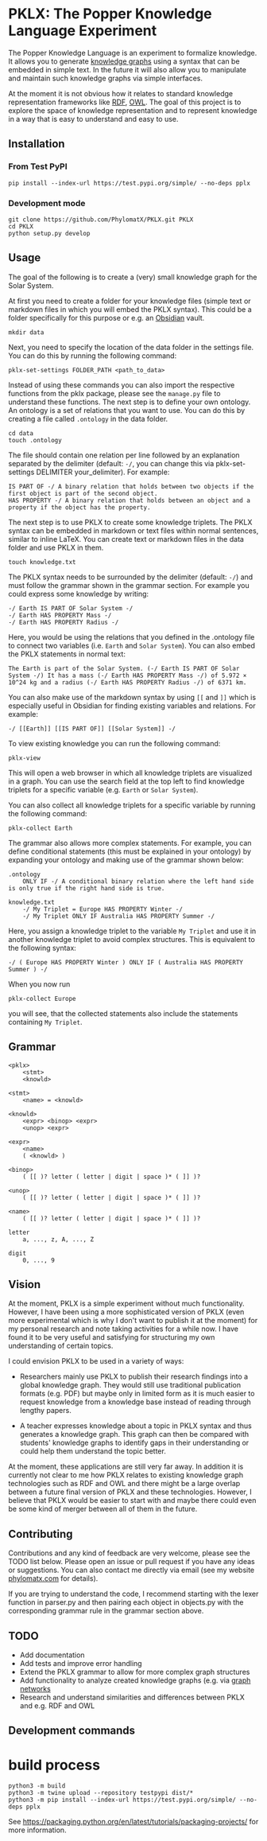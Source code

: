 # PKLX: The Popper Knowledge Language Experiment

The Popper Knowledge Language is an experiment to formalize knowledge. It allows you to generate [knowledge graphs](https://en.wikipedia.org/wiki/Knowledge_graph) using a syntax that can be embedded in simple text. In the future it will also allow you to manipulate and maintain such knowledge graphs via simple interfaces.

At the moment it is not obvious how it relates to standard knowledge representation frameworks like [RDF](https://en.wikipedia.org/wiki/Resource_Description_Framework), [OWL](https://en.wikipedia.org/wiki/Web_Ontology_Language). The goal of this project is to explore the space of knowledge representation and to represent knowledge in a way that is easy to understand and easy to use.

## Installation

### From Test PyPI

    pip install --index-url https://test.pypi.org/simple/ --no-deps pplx

### Development mode

    git clone https://github.com/PhylomatX/PKLX.git PKLX
    cd PKLX
    python setup.py develop

## Usage

The goal of the following is to create a (very) small knowledge graph for the Solar System.

At first you need to create a folder for your knowledge files (simple text or markdown files in which you will embed the PKLX syntax). This could be a folder specifically for this purpose or e.g. an [Obsidian](https://obsidian.md/) vault.

    mkdir data

Next, you need to specify the location of the data folder in the settings file. You can do this by running the following command:

    pklx-set-settings FOLDER_PATH <path_to_data>

Instead of using these commands you can also import the respective functions from the pklx package, please see the `manage.py` file to understand these functions. The next step is to define your own ontology. An ontology is a set of relations that you want to use. You can do this by creating a file called `.ontology` in the data folder. 

    cd data
    touch .ontology

The file should contain one relation per line followed by an explanation separated by the delimiter (default: `-/`, you can change this via pklx-set-settings DELIMITER your_delimiter). For example:

    IS PART OF -/ A binary relation that holds between two objects if the first object is part of the second object.
    HAS PROPERTY -/ A binary relation that holds between an object and a property if the object has the property.

The next step is to use PKLX to create some knowledge triplets. The PKLX syntax can be embedded in markdown or text files within normal sentences, similar to inline LaTeX. You can create text or markdown files in the data folder and use PKLX in them. 

    touch knowledge.txt

The PKLX syntax needs to be surrounded by the delimiter (default: `-/`) and must follow the grammar shown in the grammar section. For example you could express some knowledge by writing:

    -/ Earth IS PART OF Solar System -/
    -/ Earth HAS PROPERTY Mass -/
    -/ Earth HAS PROPERTY Radius -/

Here, you would be using the relations that you defined in the .ontology file to connect two variables (i.e. `Earth` and `Solar System`). You can also embed the PKLX statements in normal text:

    The Earth is part of the Solar System. (-/ Earth IS PART OF Solar System -/) It has a mass (-/ Earth HAS PROPERTY Mass -/) of 5.972 × 10^24 kg and a radius (-/ Earth HAS PROPERTY Radius -/) of 6371 km.

You can also make use of the markdown syntax by using `[[` and `]]` which is especially useful in Obsidian for finding existing variables and relations. For example:

    -/ [[Earth]] [[IS PART OF]] [[Solar System]] -/

To view existing knowledge you can run the following command:

    pklx-view

This will open a web browser in which all knowledge triplets are visualized in a graph. You can use the search field at the top left to find knowledge triplets for a specific variable (e.g. `Earth` or `Solar System`).

You can also collect all knowledge triplets for a specific variable by running the following command:

    pklx-collect Earth

The grammar also allows more complex statements. For example, you can define conditional statements (this must be explained in your ontology) by expanding your ontology and making use of the grammar shown below:

    .ontology
        ONLY IF -/ A conditional binary relation where the left hand side is only true if the right hand side is true.

    knowledge.txt
        -/ My Triplet = Europe HAS PROPERTY Winter -/
        -/ My Triplet ONLY IF Australia HAS PROPERTY Summer -/ 

Here, you assign a knowledge triplet to the variable `My Triplet` and use it in another knowledge triplet to avoid complex structures. This is equivalent to the following syntax:

    -/ ( Europe HAS PROPERTY Winter ) ONLY IF ( Australia HAS PROPERTY Summer ) -/

When you now run

    pklx-collect Europe

you will see, that the collected statements also include the statements containing `My Triplet`.

## Grammar

    <pklx>
        <stmt>
        <knowld>

    <stmt>
        <name> = <knowld>

    <knowld>
        <expr> <binop> <expr>
        <unop> <expr>

    <expr>
        <name>
        ( <knowld> )
        
    <binop>
        ( [[ )? letter ( letter | digit | space )* ( ]] )?

    <unop>
        ( [[ )? letter ( letter | digit | space )* ( ]] )?

    <name>
        ( [[ )? letter ( letter | digit | space )* ( ]] )?

    letter
        a, ..., z, A, ..., Z

    digit
        0, ..., 9

## Vision

At the moment, PKLX is a simple experiment without much functionality. However, I have been using a more sophisticated version of PKLX (even more experimental which is why I don't want to publish it at the moment) for my personal research and note taking activities for a while now. I have found it to be very useful and satisfying for structuring my own understanding of certain topics.

I could envision PKLX to be used in a variety of ways:

-   Researchers mainly use PKLX to publish their research findings into a global knowledge graph. They would still use traditional publication formats (e.g. PDF) but maybe only in limited form as it is much easier to request knowledge from a knowledge base instead of reading through lengthy papers.

-   A teacher expresses knowledge about a topic in PKLX syntax and thus generates a knowledge graph. This graph can then be compared with students' knowledge graphs to identify gaps in their understanding or could help them understand the topic better.

At the moment, these applications are still very far away. In addition it is currently not clear to me how PKLX relates to existing knowledge graph technologies such as RDF and OWL and there might be a large overlap between a future final version of PKLX and these technologies. However, I believe that PKLX would be easier to start with and maybe there could even be some kind of merger between all of them in the future. 

## Contributing

Contributions and any kind of feedback are very welcome, please see the TODO list below. Please open an issue or pull request if you have any ideas or suggestions. You can also contact me directly via email (see my website [phylomatx.com](https://phylomatx.com) for details).

If you are trying to understand the code, I recommend starting with the lexer function in parser.py and then pairing each object in objects.py with the corresponding grammar rule in the grammar section above.

## TODO
-   Add documentation
-   Add tests and improve error handling
-   Extend the PKLX grammar to allow for more complex graph structures
-   Add functionality to analyze created knowledge graphs (e.g. via [graph networks](https://distill.pub/2021/gnn-intro/])
-   Research and understand similarities and differences between PKLX and e.g. RDF and OWL

## Development commands

# build process

    python3 -m build
    python3 -m twine upload --repository testpypi dist/*
    python3 -m pip install --index-url https://test.pypi.org/simple/ --no-deps pplx

See https://packaging.python.org/en/latest/tutorials/packaging-projects/ for more information.
